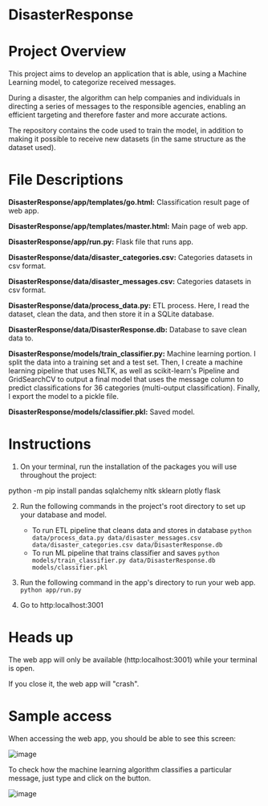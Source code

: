 # DisasterResponse

# Project Overview

This project aims to develop an application that is able, using a Machine Learning model, to categorize received messages.

During a disaster, the algorithm can help companies and individuals in directing a series of messages to the responsible agencies, enabling an efficient targeting and therefore faster and more accurate actions.

The repository contains the code used to train the model, in addition to making it possible to receive new datasets (in the same structure as the dataset used).

# File Descriptions

**DisasterResponse/app/templates/go.html:** Classification result page of web app.

**DisasterResponse/app/templates/master.html:** Main page of web app.

**DisasterResponse/app/run.py:** Flask file that runs app.

**DisasterResponse/data/disaster_categories.csv:** Categories datasets in csv format.

**DisasterResponse/data/disaster_messages.csv:** Categories datasets in csv format.

**DisasterResponse/data/process_data.py:** ETL process. Here, I read the dataset, clean the data, and then store it in a SQLite database. 

**DisasterResponse/data/DisasterResponse.db:** Database to save clean data to.

**DisasterResponse/models/train_classifier.py:** Machine learning portion. I split the data into a training set and a test set. Then, I create a machine learning pipeline that uses NLTK, as well as scikit-learn's Pipeline and GridSearchCV to output a final model that uses the message column to predict classifications for 36 categories (multi-output classification). Finally, I export the model to a pickle file.

**DisasterResponse/models/classifier.pkl:** Saved model.

# Instructions

1. On your terminal, run the installation of the packages you will use throughout the project:

python -m pip install pandas sqlalchemy nltk sklearn plotly flask

2. Run the following commands in the project's root directory to set up your database and model.

     - To run ETL pipeline that cleans data and stores in database
         `python data/process_data.py data/disaster_messages.csv data/disaster_categories.csv data/DisasterResponse.db`
     - To run ML pipeline that trains classifier and saves
         `python models/train_classifier.py data/DisasterResponse.db models/classifier.pkl`

3. Run the following command in the app's directory to run your web app.
     `python app/run.py`

4. Go to http:localhost:3001

# Heads up

The web app will only be available (http:localhost:3001) while your terminal is open.

If you close it, the web app will "crash".

# Sample access

When accessing the web app, you should be able to see this screen:

![image](https://user-images.githubusercontent.com/91185275/140841761-3d82145b-bd91-45f3-a1a7-3191df1c9489.png)

To check how the machine learning algorithm classifies a particular message, just type and click on the button.

![image](https://user-images.githubusercontent.com/91185275/140842074-7a6a6d55-a023-45f9-8d5e-c5d1be0a5000.png)

